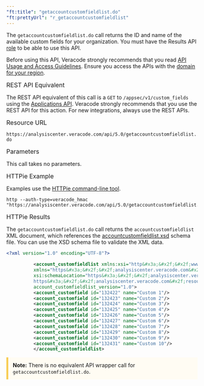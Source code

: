 ```yaml
---
"ft:title": "getaccountcustomfieldlist.do"
"ft:prettyUrl": "r_getaccountcustomfieldlist"
---
```

The `getaccountcustomfieldlist.do` call returns the ID and name of the available custom fields for your organization. You must have the Results API [role](https://docs.veracode.com/r/c_API_roles_details) to be able to use this API.

Before using this API, Veracode strongly recommends that you read [API Usage and Access Guidelines](https://docs.veracode.com/r/c_API_usage_guidelines). Ensure you access the APIs with the [domain for your region](https://docs.veracode.com/r/Region_Domains_for_Veracode_APIs).

<p><span style="font-size: medium;">REST API Equivalent</span></p>

The REST API equivalent of this call is a `GET` to `/appsec/v1/custom_fields` using the [Applications API](https://docs.veracode.com/r/c_apps_intro). Veracode strongly recommends that you use the REST API for this action. For new integrations, always use the REST APIs.

<p><span style="font-size: medium;">Resource URL</span></p>

`https://analysiscenter.veracode.com/api/5.0/getaccountcustomfieldlist.do
`
<p><span style="font-size: medium;">Parameters</span></p>

This call takes no parameters.

<p><span style="font-size: medium;">HTTPie Example</span></p>

Examples use the [HTTPie command-line tool](https://docs.veracode.com/r/c_httpie_tool).

```shell
http --auth-type=veracode_hmac "https://analysiscenter.veracode.com/api/5.0/getaccountcustomfieldlist.do"
```

<p><span style="font-size: medium;">HTTPie Results</span></p>

The `getaccountcustomfieldlist.do` call returns the `accountcustomfieldlist` XML document, which references the [accountcustomfieldlist.xsd](https://analysiscenter.veracode.com/resource/accountcustomfieldlist.xsd) schema file. You can use the XSD schema file to validate the XML data.

```xml
<?xml version="1.0" encoding="UTF-8"?>
          
          <account_customfieldlist xmlns:xsi="http&#x3a;&#x2f;&#x2f;www.w3.org&#x2f;2001&#x2f;XMLSchema-instance" 
          xmlns="https&#x3a;&#x2f;&#x2f;analysiscenter.veracode.com&#x2f;schema&#x2f;accountcustomfieldlist" 
          xsi:schemaLocation="https&#x3a;&#x2f;&#x2f;analysiscenter.veracode.com&#x2f;schema&#x2f;accountcustomfieldlist 
          https&#x3a;&#x2f;&#x2f;analysiscenter.veracode.com&#x2f;resource&#x2f;accountcustomfieldlist.xsd" 
          account_customfieldlist_version="1.0">
          <account_customfield id="132422" name="Custom 1"/>
          <account_customfield id="132423" name="Custom 2"/>
          <account_customfield id="132424" name="Custom 3"/>
          <account_customfield id="132425" name="Custom 4"/>
          <account_customfield id="132426" name="Custom 5"/>
          <account_customfield id="132427" name="Custom 6"/>
          <account_customfield id="132428" name="Custom 7"/>
          <account_customfield id="132429" name="Custom 8"/>
          <account_customfield id="132430" name="Custom 9"/>
          <account_customfield id="132431" name="Custom 10"/>
          </account_customfieldlist>
```

<p style="background-color:#FFFCF3; padding: 12px; border-left: 5px solid #F7CD55;">
<b>Note:</b> There is no equivalent API wrapper call for <code>getaccountcustomfieldlist.do</code>.</p>

